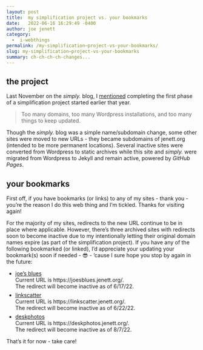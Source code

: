```yaml
---
layout: post
title:  my simplification project vs. your bookmarks
date:   2022-06-16 16:29:49 -0400
author: joe jenett
category:
  -  i-webthings
permalink: /my-simplification–project-vs-your-bookmarks/
slug: my-simplification–project-vs-your-bookmarks
summary: ch-ch-ch-ch-changes...
---
```

<h2>the project</h2>
<p>Last November on the <em>simply.</em> blog, I <a href="https://simply.jenett.org/heres-to-simplicity/" title="here’s to simplicity❗️">mentioned</a> completing the first phase of a simplification project started earlier that year.</p>
<blockquote><p>Too many domains, too many Wordpress installations, and too many things to keep updated.</p></blockquote>
<p>Though the <em>simply.</em> blog was a simple name/subdomain change, some other sites were moved to new URLs - they became subdomains of jenett.org (intended to be more permanent locations). Several inactive sites were converted from Wordpress to static archives while this site and <em>simply.</em> were migrated from Wordpress to Jekyll and remain active, powered by <em>GitHub Pages</em>.</p>
<h2>your bookmarks</h2>
<p>First off, if you have bookmarks (or links) to any of my sites - thank you - you’re the reason I do this web thing and I’m tickled. Thanks for visiting again!</p>
<p>For the majority of my sites, redirects to the new URL continue to be in place where applicable. However, there’s three archived sites with redirects soon to become inactive due to my intentionally letting their original domain names expire (as part of the simplification project). If you have any of the following bookmarked (or linked), I’d appreciate your updating your bookmark(s) soon if needed - 😎  - ’cause I sure hope you stop by again in the future:
<ul>
<li><a href="https://joesblues.jenett.org/">joe’s blues</a><br />Current URL is https://joesblues.jenett.org/.<br />The redirect will become inactive as of 6/17/22.</li>
<li style="margin-top:6px;"><a href="https://linkscatter.jenett.org/">linkscatter</a><br />Current URL is https://linkscatter.jenett.org/.<br />The redirect will become inactive as of 6/22/22.</li>
<li style="margin-top:6px;"><a href="https://deskphotos.jenett.org/">deskphotos</a><br />Current URL is https://deskphotos.jenett.org/.<br />The redirect will become inactive as of 8/7/22.
</li>
</ul>
</p>
<p>That’s it for now - take care!</p>

<a href="https://brid.gy/publish/twitter"></a>
<data class="p-bridgy-omit-link" value="false"></data>